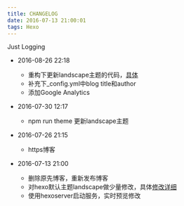 ```yaml
---
title: CHANGELOG
date: 2016-07-13 21:00:01
tags: Hexo
---
```


 Just Logging

 <!-- more -->



- 2016-08-26 22:18
  - 重构下更新landscape主题的代码，[具体](https://kimown.github.io/2016/08/24/%E4%BF%AE%E6%94%B9hexo%E4%B8%BB%E9%A2%98landscape%E6%80%9D%E8%B7%AF/)
  - 补充下_config.yml中blog title和author
  - 添加Google Analytics

- 2016-07-30 12:17
  - npm run theme  更新landscape主题

- 2016-07-26 21:15
  - https博客

- 2016-07-13 21:00
  - 删除原先博客，重新发布博客
  - 对hexo默认主题landscape做少量修改，具体[修改详细](https://kimown.github.io/2016/07/23/blog%E4%B8%BB%E9%A2%98%E7%9A%84%E4%BF%AE%E6%94%B9%E5%86%85%E5%AE%B9/)
  - 使用hexoserver启动服务，实时预览修改





